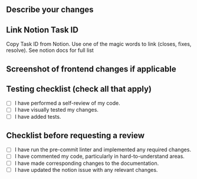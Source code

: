 ## Describe your changes

## Link Notion Task ID

Copy Task ID from Notion.
Use one of the magic words to link (closes, fixes, resolve). See notion docs
for full list

## Screenshot of frontend changes if applicable

## Testing checklist (check all that apply)

- [ ] I have performed a self-review of my code.
- [ ] I have visually tested my changes.
- [ ] I have added tests.

## Checklist before requesting a review

- [ ] I have run the pre-commit linter and implemented any required changes.
- [ ] I have commented my code, particularly in hard-to-understand areas.
- [ ] I have made corresponding changes to the documentation.
- [ ] I have updated the notion issue with any relevant changes.
